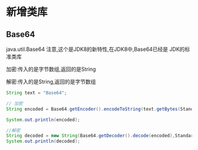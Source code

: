 <h1> 新增类库 </h1>

## Base64				

java.util.Base64
注意,这个是JDK8的新特性,在JDK8中,Base64已经是 JDK的标准类库

加密:传入的是字节数组,返回的是String

解密:传入的是String,返回的是字节数组
```java
String text = "Base64";

// 加密
String encoded = Base64.getEncoder().encodeToString(text.getBytes(StandardCharsets.UTF_8));		

System.out.println(encoded);	

//解密
String decoded = new String(Base64.getDecoder().decode(encoded),StandardCharsets.UTF_8); 
System.out.println(decoded);
```
